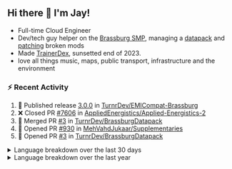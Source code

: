 ## Hi there 👋 I'm Jay!
- Full-time Cloud Engineer
- Dev/tech guy helper on the [Brassburg SMP](https://www.minecraftiplist.com/server/BrassburgACreateModServer1.19.2-26937), managing a [datapack](https://github.com/TurnrDev/BrassburgDatapack) and [patching](https://github.com/mrh0/createaddition/pull/731) broken mods
- Made [TrainerDex](https://www.github.com/TrainerDex), sunsetted end of 2023.
- love all things music, maps, public transport, infrastructure and the environment

### :zap: Recent Activity

<!--START_SECTION:activity-->
1. 🚀 Published release [3.0.0](https://github.com/TurnrDev/EMICompat-Brassburg/releases/tag/3.0.0) in [TurnrDev/EMICompat-Brassburg](https://github.com/TurnrDev/EMICompat-Brassburg)
2. ❌ Closed PR [#7606](https://github.com/AppliedEnergistics/Applied-Energistics-2/pull/7606) in [AppliedEnergistics/Applied-Energistics-2](https://github.com/AppliedEnergistics/Applied-Energistics-2)
3. 🎉 Merged PR [#3](https://github.com/TurnrDev/BrassburgDatapack/pull/3) in [TurnrDev/BrassburgDatapack](https://github.com/TurnrDev/BrassburgDatapack)
4. 💪 Opened PR [#930](https://github.com/MehVahdJukaar/Supplementaries/pull/930) in [MehVahdJukaar/Supplementaries](https://github.com/MehVahdJukaar/Supplementaries)
5. 💪 Opened PR [#3](https://github.com/TurnrDev/BrassburgDatapack/pull/3) in [TurnrDev/BrassburgDatapack](https://github.com/TurnrDev/BrassburgDatapack)
<!--END_SECTION:activity-->

<details>
  <summary>Language breakdown over the last 30 days</summary>
  
  [<img src="https://wakatime.com/share/@TurnrDev/4142a9ac-7325-4d2f-a2bb-ec199b5c798c.svg" alt="A graph showing a rundown of my languages used in the past 30 days. Unforunately, I am unable to autogen alt headers for this at the moment."/>](https://wakatime.com/@TurnrDev)
</details>

<details>
  <summary>Language breakdown over the last year</summary>
  
  [<img src="https://github-readme-stats.vercel.app/api/wakatime?username=TurnrDev&layout=compact" alt="A graph showing a rundown of my languages used in the past year. Unforunately, I am unable to autogen alt headers for this at the moment." />](https://wakatime.com/@TurnrDev)
</details>
